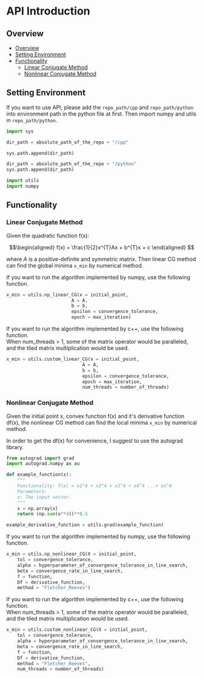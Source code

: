 # API Introduction
## Overview
 - [Overview](#overview)
 - [Setting Environment](#setting-environment)
 - [Functionality](#functionality)
    - [Linear Conjugate Method](#linear-conjugate-method)
    - [Nonlinear Conjugate Method](#nonlinear-conjugate-method)
## Setting Environment
If you want to use API, please add the ```repo_path/cpp``` 
and ```repo_path/python``` into environment path 
in the python file at first. Then import numpy and 
utils in ```repo_path/python```.

```python
import sys

dir_path = absolute_path_of_the_repo + "/cpp"

sys.path.append(dir_path)

dir_path = absolute_path_of_the_repo + "/python"
sys.path.append(dir_path)

import utils
import numpy
```

## Functionality
### Linear Conjugate Method
Given the quadratic function f(x):

$$\begin{aligned}
f(x) = \frac{1}{2}x^{T}Ax + b^{T}x + c
\end{aligned}
$$

where $A$ is a positive-definite and symmetric matrix.
Then linear CG method can find the global minima ```x_min``` 
by numerical method.

If you want to run the algorithm implemented by numpy, 
use the following function.

```python
x_min = utils.np_linear_CG(x = initial_point, 
                        A = A, 
                        b = b, 
                        epsilon = convergence_tolerance, 
                        epoch = max_iteration)
```

If you want to run the algorithm implemented by c++, 
use the following function.  
When num_threads > 1, some of the matrix operator would be paralleled,
and the tiled matrix multiplication would be used.

```python
x_min = utils.custom_linear_CG(x = initial_point, 
                            A = A, 
                            b = b, 
                            epsilon = convergence_tolerance, 
                            epoch = max_iteration, 
                            num_threads = number_of_threads)
```

### Nonlinear Conjugate Method
Given the initial point x, convex function f(x) 
and it's derivative function df(x),
the nonlinear CG method can find the local minima ```x_min``` 
by numerical method.

In order to get the df(x) for convenience, I suggest to
use the autograd library.

```python
from autograd import grad
import autograd.numpy as au

def example_function(x):
    """
    Functionality: f(x) = x1^4 + x2^4 + x3^4 + x4^4 ...+ xn^4
    Parameters: 
    x: The input vector.
    """
    x = np.array(x)
    return (np.sum(x**4))**0.5

example_derivative_function = utils.grad(example_function)
```

If you want to run the algorithm implemented by numpy, 
use the following function.

```python
x_min = utils.np_nonlinear_CG(X = initial_point, 
    tol = convergence_tolerance, 
    alpha = hyperparameter_of_convergence_tolerance_in_line_search, 
    beta = convergence_rate_in_line_search, 
    f = function, 
    Df = derivative_function, 
    method = "Fletcher_Reeves")
```

If you want to run the algorithm implemented by c++, 
use the following function.  
When num_threads > 1, some of the matrix operator would be paralleled,
and the tiled matrix multiplication would be used.

```python
x_min = utils.custom_nonlinear_CG(X = initial_point, 
    tol = convergence_tolerance, 
    alpha = hyperparameter_of_convergence_tolerance_in_line_search, 
    beta = convergence_rate_in_line_search, 
    f = function, 
    Df = derivative_function, 
    method = "Fletcher_Reeves",
    num_threads = number_of_threads)
```